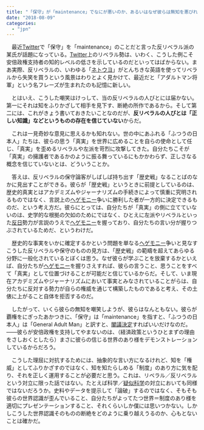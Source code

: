 ```yaml
---
title: "「保守」が「maintenance」でなにが悪いのか、あるいはなぜ彼らは無知を悪びれないか"
date: "2018-08-09"
categories: 
  - "jpn"
---
```


　最近[Twitter](http://d.hatena.ne.jp/keyword/Twitter)で「保守」を「maintenance」のことだと言った反リベラル派の某氏が話題になっている。[Twitter](http://d.hatena.ne.jp/keyword/Twitter)上のリベラル勢は、いわく、こうした例こそ安倍政権支持者の知的レベルの低さを示しているのだといってはばからない。まあ実際、反リベラルの、いわゆる「[ネトウヨ](http://d.hatena.ne.jp/keyword/%A5%CD%A5%C8%A5%A6%A5%E8)」がとんちきな英語を使ってリベラルから失笑を買うという風景はわりとよく見かけて、最近だと「アダルトマン将軍」という名フレーズが生まれたのも記憶に新しい。

　とはいえ、こうした嘲笑はけっして、当の反リベラルの人びとには届かない。第一にそれは知をふりかざして相手を見下す、断絶の所作であるから。そして第二には、これがきょう書いておきたいことなのだが、**反リベラルの人びとは「正しい知識」などというものの存在を信じていない**からだ。

　これは一見奇妙な意見に思えるかも知れない。世の中にあふれる「ふつうの日本人」たちは、彼らの思う「真実」を世界に広めることを自らの使命として任じ、「真実」を歪めるリベラルや左派を苛烈に攻撃してきた。自分たちこそが「真実」の擁護者であるかのように振る舞っているにもかかわらず、正しさなる概念を信じていないとは、どういうことか。

　答えは、反リベラルの保守論客がしばしば持ち出す「歴史戦」なることばのなかに見出すことができる。彼らが「歴史戦」というときに前提としているのは、歴史的真実とはアカデミズムやジャーナリズムの手続きによって慎重に究明されるものではなく、言説上の[ヘゲモニー](http://d.hatena.ne.jp/keyword/%A5%D8%A5%B2%A5%E2%A5%CB%A1%BC)争いに勝利した者が一方的に決定できるものだ、という考え方だ。彼らにとっては、自分たちが「真実」の側に立てていないのは、史学的な根拠の欠如のためにではなく、ひとえに左派やリベラルといった[反日](http://d.hatena.ne.jp/keyword/%C8%BF%C6%FC)勢力が言説のうえで[ヘゲモニー](http://d.hatena.ne.jp/keyword/%A5%D8%A5%B2%A5%E2%A5%CB%A1%BC)を握っており、自分たちの言い分が握りつぶされているためだ、というわけだ。

　歴史的な事実をいかに確定するかという問題を単なる[ヘゲモニー](http://d.hatena.ne.jp/keyword/%A5%D8%A5%B2%A5%E2%A5%CB%A1%BC)争いと見なすこうした反リベラルや保守のものの見方は、「歴史戦」の範疇を超えてあらゆる分野に一般化されているとぼくは思う。なぜ彼らが学ぶことを放棄するかといえば、自分たちが[ヘゲモニー](http://d.hatena.ne.jp/keyword/%A5%D8%A5%B2%A5%E2%A5%CB%A1%BC)を握りさえすれば、彼らの言うこと、思うことをすべて「真実」として位置づけることが可能だと信じているからだ。そして、いま現在アカデミズムやジャーナリズムにおいて事実とみなされていることがらは、自分たちに反対する勢力が自らの権威を通じて構築したものであると考え、その土俵に上がること自体を拒否するのだ。

　したがって、いくら彼らの無知を嘲笑しようが、彼らはなんともない。彼らが覇権をにぎったあかつきに、「保守」は「maintenance」を指すと、「ふつうの日本人」は「General Adult Man」と訳すと、[閣議決定](http://d.hatena.ne.jp/keyword/%B3%D5%B5%C4%B7%E8%C4%EA)すればいいだけなのだ。――彼らが安倍政権を支持してやまないのは、（経済政策というひとまずの理由をさしおくとしたら）まさに彼らの信じる世界のあり様をデモンストレーションしているからだろう。

　こうした理屈に対抗するためには、抽象的な言い方になるけれど、知を「権威」としてふりかざすのではなく、知を知たらしめる「制度」のあり方に気を配り、それを正しく運用することが必要だと思う。これは、リベラル／反リベラルという対立に限った話ではない。たとえば科学／[疑似科学](http://d.hatena.ne.jp/keyword/%B5%BF%BB%F7%B2%CA%B3%D8)の対立においても同様ではないだろうか。史料やデータを提示して「論破」するのではなく、そもそも彼らの世界認識が歪んでいること、自分たちがよってたつ世界＝制度のあり様を適切にプレゼンテーションすること、それくらいしか僕には思いつかない。しかしこうした世界認識そのものの断絶をどのように乗り越えうるのか、心もとないことは確かだ。
